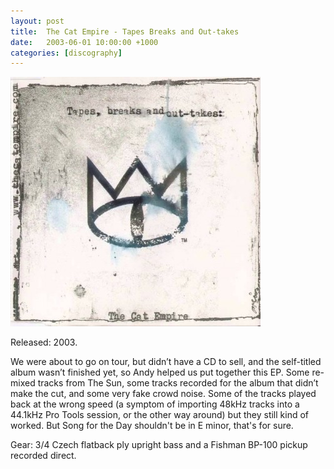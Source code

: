 ```yaml
---
layout: post
title:  The Cat Empire - Tapes Breaks and Out-takes
date:   2003-06-01 10:00:00 +1000
categories: [discography]
---
```


![](/assets/discography/tapes-breaks.jpg)

Released: 2003.

We were about to go on tour, but didn’t have a CD to sell, and the self-titled album wasn’t finished yet, so Andy helped us put together this EP. Some re-mixed tracks from The Sun, some tracks recorded for the album that didn’t make the cut, and some very fake crowd noise. Some of the tracks played back at the wrong speed (a symptom of importing 48kHz tracks into a 44.1kHz Pro Tools session, or the other way around) but they still kind of worked. But Song for the Day shouldn't be in E minor, that's for sure.

Gear: 3/4 Czech flatback ply upright bass and a Fishman BP-100 pickup recorded direct.